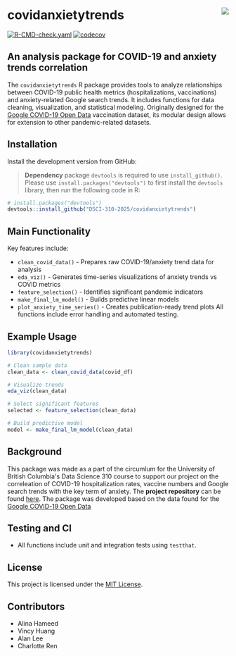 # covidanxietytrends <img src="https://img.shields.io/badge/version-0.0.0.9000-blue" align="right" />

[![R-CMD-check.yaml](https://github.com/DSCI-310-2025/covidanxietytrends/actions/workflows/R-CMD-check.yaml/badge.svg)](https://github.com/DSCI-310-2025/covidanxietytrends/actions/workflows/R-CMD-check.yaml)
[![codecov](https://codecov.io/gh/DSCI-310-2025/covidanxietytrends/graph/badge.svg?token=QU0JQ90FKB)](https://codecov.io/gh/DSCI-310-2025/covidanxietytrends)
## An analysis package for COVID-19 and anxiety trends correlation

The `covidanxietytrends` R package provides tools to analyze relationships between COVID-19 public health metrics (hospitalizations, vaccinations) and anxiety-related Google search trends. It includes functions for data cleaning, visualization, and statistical modeling. Originally designed for the [Google COVID-19 Open Data](https://github.com/GoogleCloudPlatform/covid-19-open-data/blob/main/docs/table-vaccinations.md) vaccination dataset, its modular design allows for extension to other pandemic-related datasets.

## Installation
Install the development version from GitHub:
> **Dependency** package `devtools` is required to use `install_github()`.
> Please use `install.packages("devtools")` to first install the `devtools` library, then run the following code in R:

``` r
# install.packages("devtools")
devtools::install_github("DSCI-310-2025/covidanxietytrends")
```

## Main Functionality
Key features include:

- `clean_covid_data()` - Prepares raw COVID-19/anxiety trend data for analysis
- `eda_viz()` - Generates time-series visualizations of anxiety trends vs COVID metrics
- `feature_selection()` - Identifies significant pandemic indicators
- `make_final_lm_model()` - Builds predictive linear models
- `plot_anxiety_time_series()` - Creates publication-ready trend plots
All functions include error handling and automated testing.

## Example Usage

``` r
library(covidanxietytrends)

# Clean sample data
clean_data <- clean_covid_data(covid_df)

# Visualize trends
eda_viz(clean_data)

# Select significant features
selected <- feature_selection(clean_data)

# Build predictive model
model <- make_final_lm_model(clean_data)
```

## Background 
This package was made as a part of the circumlum for the University of British Columbia's Data Science 310 course to support our project on the correleation of COVID-19 hospitalization rates, vaccine numbers and Google search trends with the key term of anxiety. The **project repository** can be found [here](https://github.com/DSCI-310-2025/dsci-310-group-14). The package was developed based on the data found for the [Google COVID-19 Open Data](https://github.com/GoogleCloudPlatform/covid-19-open-data/blob/main/docs/table-vaccinations.md)

## Testing and CI 
- All functions include unit and integration tests using `testthat`.

##  License

This project is licensed under the [MIT License](LICENSE.md).

## Contributors

- Alina Hameed
- Vincy Huang
- Alan Lee
- Charlotte Ren



